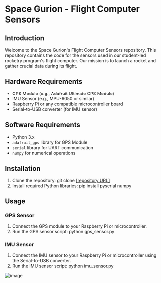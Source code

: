 # Space Gurion - Flight Computer Sensors

## Introduction
Welcome to the Space Gurion's Flight Computer Sensors repository. This repository contains the code for the sensors used in our student-led rocketry program's flight computer. Our mission is to launch a rocket and gather crucial data during its flight.

## Hardware Requirements
- GPS Module (e.g., Adafruit Ultimate GPS Module)
- IMU Sensor (e.g., MPU-6050 or similar)
- Raspberry Pi or any compatible microcontroller board
- Serial-to-USB converter (for IMU sensor)

## Software Requirements
- Python 3.x
- `adafruit_gps` library for GPS Module
- `serial` library for UART communication
- `numpy` for numerical operations

## Installation
1. Clone the repository:
git clone [[repository URL]](https://github.com/Flight-Computer-space-gurion/Sensors.git)
2. Install required Python libraries:
  pip install pyserial numpy

## Usage

### GPS Sensor
1. Connect the GPS module to your Raspberry Pi or microcontroller.
2. Run the GPS sensor script:
  python gps_sensor.py

### IMU Sensor
1. Connect the IMU sensor to your Raspberry Pi or microcontroller using the Serial-to-USB converter.
2. Run the IMU sensor script:
  python imu_sensor.py

![image](https://github.com/user-attachments/assets/646b7d1a-d403-4b7e-b372-297737af75a6)

